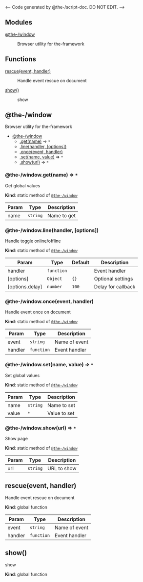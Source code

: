 <-- Code generated by @the-/script-doc. DO NOT EDIT. -->

## Modules

<dl>
<dt><a href="#module_@the-/window">@the-/window</a></dt>
<dd><p>Browser utility for the-framework</p>
</dd>
</dl>

## Functions

<dl>
<dt><a href="#rescue">rescue(event, handler)</a></dt>
<dd><p>Handle event rescue on document</p>
</dd>
<dt><a href="#show">show()</a></dt>
<dd><p>show</p>
</dd>
</dl>

<a name="module_@the-/window"></a>

## @the-/window
Browser utility for the-framework


* [@the-/window](#module_@the-/window)
    * [.get(name)](#module_@the-/window.get) ⇒ <code>\*</code>
    * [.line(handler, [options])](#module_@the-/window.line)
    * [.once(event, handler)](#module_@the-/window.once)
    * [.set(name, value)](#module_@the-/window.set) ⇒ <code>\*</code>
    * [.show(url)](#module_@the-/window.show) ⇒ <code>\*</code>

<a name="module_@the-/window.get"></a>

### @the-/window.get(name) ⇒ <code>\*</code>
Get global values

**Kind**: static method of [<code>@the-/window</code>](#module_@the-/window)  

| Param | Type | Description |
| --- | --- | --- |
| name | <code>string</code> | Name to get |

<a name="module_@the-/window.line"></a>

### @the-/window.line(handler, [options])
Handle toggle online/offline

**Kind**: static method of [<code>@the-/window</code>](#module_@the-/window)  

| Param | Type | Default | Description |
| --- | --- | --- | --- |
| handler | <code>function</code> |  | Event handler |
| [options] | <code>Object</code> | <code>{}</code> | Optional settings |
| [options.delay] | <code>number</code> | <code>100</code> | Delay for callback |

<a name="module_@the-/window.once"></a>

### @the-/window.once(event, handler)
Handle event once on document

**Kind**: static method of [<code>@the-/window</code>](#module_@the-/window)  

| Param | Type | Description |
| --- | --- | --- |
| event | <code>string</code> | Name of event |
| handler | <code>function</code> | Event handler |

<a name="module_@the-/window.set"></a>

### @the-/window.set(name, value) ⇒ <code>\*</code>
Set global values

**Kind**: static method of [<code>@the-/window</code>](#module_@the-/window)  

| Param | Type | Description |
| --- | --- | --- |
| name | <code>string</code> | Name to set |
| value | <code>\*</code> | Value to set |

<a name="module_@the-/window.show"></a>

### @the-/window.show(url) ⇒ <code>\*</code>
Show page

**Kind**: static method of [<code>@the-/window</code>](#module_@the-/window)  

| Param | Type | Description |
| --- | --- | --- |
| url | <code>string</code> | URL to show |

<a name="rescue"></a>

## rescue(event, handler)
Handle event rescue on document

**Kind**: global function  

| Param | Type | Description |
| --- | --- | --- |
| event | <code>string</code> | Name of event |
| handler | <code>function</code> | Event handler |

<a name="show"></a>

## show()
show

**Kind**: global function  
